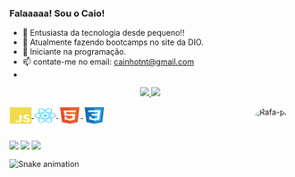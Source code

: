 ### Falaaaaa! Sou o Caio!

- 🔭 Entusiasta da tecnologia desde pequeno!!
- 🌱 Atualmente fazendo bootcamps no site da DIO.
- 💬 Iniciante na programação.
- 📫 contate-me no email: cainhotnt@gmail.com
- 
<div align="center">
  <a href="https://github.com/smaugd">
  <img height="180em" src="https://github-readme-stats.vercel.app/api?username=smaugd&show_icons=true&theme=dark&include_all_commits=true&count_private=true"/>
  <img height="180em" src="https://github-readme-stats.vercel.app/api/top-langs/?username=smaugd&layout=compact&langs_count=7&theme=dark"/>
</div>

  <div style="display: inline_block"><br>
  <img align="center" alt="Caio-Js" height="30" width="40" src="https://raw.githubusercontent.com/devicons/devicon/master/icons/javascript/javascript-plain.svg">
  <img align="center" alt="Caio-React" height="30" width="40" src="https://raw.githubusercontent.com/devicons/devicon/master/icons/react/react-original.svg">
  <img align="center" alt="Caio-HTML" height="30" width="40" src="https://raw.githubusercontent.com/devicons/devicon/master/icons/html5/html5-original.svg">
  <img align="center" alt="Caio-CSS" height="30" width="40" src="https://raw.githubusercontent.com/devicons/devicon/master/icons/css3/css3-original.svg">
  <img align="right" alt="Rafa-pic" height="150" style="border-radius:50px;" src="https://avatarfiles.alphacoders.com/204/thumb-204300.jpg?width=676&height=676">
</div>
  
  ## 
  
  <div> 
  <a href="https://instagram.com/maiastrong_" target="_blank"><img src="https://img.shields.io/badge/-Instagram-%23E4405F?style=for-the-badge&logo=instagram&logoColor=white" target="_blank"></a>
 <a href="https://discordapp.com/users/DG_0_7#7074" target="_blank"><img src="https://img.shields.io/badge/Discord-7289DA?style=for-the-badge&logo=discord&logoColor=white" target="_blank"></a> 
  <a href = "mailto:cainhotnt@gmail.com"><img src="https://img.shields.io/badge/-Gmail-%23333?style=for-the-badge&logo=gmail&logoColor=white" target="_blank"></a>
    
    
 ![Snake animation](https://github.com/smaugd/smaugd/blob/output/github-contribution-grid-snake.svg)
    
